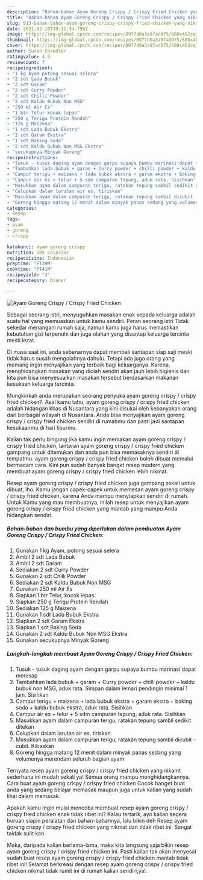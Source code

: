 ```yaml
---
description: "Bahan-bahan Ayam Goreng Crispy / Crispy Fried Chicken yang nikmat dan Mudah Dibuat"
title: "Bahan-bahan Ayam Goreng Crispy / Crispy Fried Chicken yang nikmat dan Mudah Dibuat"
slug: 913-bahan-bahan-ayam-goreng-crispy-crispy-fried-chicken-yang-nikmat-dan-mudah-dibuat
date: 2021-02-10T19:11:34.796Z
image: https://img-global.cpcdn.com/recipes/0977d0a3a97ad075/680x482cq70/ayam-goreng-crispy-crispy-fried-chicken-foto-resep-utama.jpg
thumbnail: https://img-global.cpcdn.com/recipes/0977d0a3a97ad075/680x482cq70/ayam-goreng-crispy-crispy-fried-chicken-foto-resep-utama.jpg
cover: https://img-global.cpcdn.com/recipes/0977d0a3a97ad075/680x482cq70/ayam-goreng-crispy-crispy-fried-chicken-foto-resep-utama.jpg
author: Susan Chandler
ratingvalue: 4.9
reviewcount: 7
recipeingredient:
- "1 kg Ayam potong sesuai selera"
- "2 sdt Lada Bubuk"
- "2 sdt Garam"
- "2 sdt Curry Powder"
- "2 sdt Chilli Powder"
- "2 sdt Kaldu Bubuk Non MSG"
- "250 ml Air Es"
- "1 btr Telur kocok lepas"
- "250 g Terigu Protein Rendah"
- "125 g Maizena"
- "1 sdt Lada Bubuk Ekstra"
- "2 sdt Garam Ekstra"
- "1 sdt Baking Soda"
- "2 sdt Kaldu Bubuk Non MSG Ekstra"
- "secukupnya Minyak Goreng"
recipeinstructions:
- "Tusuk - tusuk daging ayam dengan garpu supaya bumbu marinasi dapat meresap"
- "Tambahkan lada bubuk + garam + Curry powder + chilli powder + kaldu bubuk non MSG, aduk rata. Simpan dalam lemari pendingin minimal 1 jam. Sisihkan"
- "Campur terigu + maizena + lada bubuk ekstra + garam ekstra + baking soda + kaldu bubuk ekstra, aduk rata. Sisihkan"
- "Campur air es + telur + 5 sdm campuran tepung, aduk rata. Sisihkan"
- "Masukkan ayam dalam campuran terigu, ratakan tepung sambil sedikit ditekan"
- "Celupkan dalam larutan air es, tiriskan"
- "Masukkan ayam dalam campuran terigu, ratakan tepung sambil dicubit - cubit. Kibaskan"
- "Goreng hingga matang 12 menit dalam minyak panas sedang yang volumenya merendam seluruh bagian ayam"
categories:
- Resep
tags:
- ayam
- goreng
- crispy

katakunci: ayam goreng crispy 
nutrition: 205 calories
recipecuisine: Indonesian
preptime: "PT39M"
cooktime: "PT41M"
recipeyield: "3"
recipecategory: Dinner

---
```



![Ayam Goreng Crispy / Crispy Fried Chicken](https://img-global.cpcdn.com/recipes/0977d0a3a97ad075/680x482cq70/ayam-goreng-crispy-crispy-fried-chicken-foto-resep-utama.jpg)

Sebagai seorang istri, menyuguhkan masakan enak kepada keluarga adalah suatu hal yang memuaskan untuk kamu sendiri. Peran seorang istri Tidak sekedar menangani rumah saja, namun kamu juga harus memastikan kebutuhan gizi terpenuhi dan juga olahan yang disantap keluarga tercinta mesti lezat.

Di masa  saat ini, anda sebenarnya dapat membeli santapan siap saji meski tidak harus susah mengolahnya dahulu. Tetapi ada juga orang yang memang ingin menyajikan yang terbaik bagi keluarganya. Karena, menghidangkan masakan yang diolah sendiri akan jauh lebih higienis dan kita pun bisa menyesuaikan masakan tersebut berdasarkan makanan kesukaan keluarga tercinta. 



Mungkinkah anda merupakan seorang penyuka ayam goreng crispy / crispy fried chicken?. Asal kamu tahu, ayam goreng crispy / crispy fried chicken adalah hidangan khas di Nusantara yang kini disukai oleh kebanyakan orang dari berbagai wilayah di Nusantara. Anda bisa menyajikan ayam goreng crispy / crispy fried chicken sendiri di rumahmu dan pasti jadi santapan kesukaanmu di hari liburmu.

Kalian tak perlu bingung jika kamu ingin memakan ayam goreng crispy / crispy fried chicken, lantaran ayam goreng crispy / crispy fried chicken gampang untuk ditemukan dan anda pun bisa memasaknya sendiri di tempatmu. ayam goreng crispy / crispy fried chicken boleh dibuat memalui bermacam cara. Kini pun sudah banyak banget resep modern yang membuat ayam goreng crispy / crispy fried chicken lebih nikmat.

Resep ayam goreng crispy / crispy fried chicken juga gampang sekali untuk dibuat, lho. Kamu jangan capek-capek untuk memesan ayam goreng crispy / crispy fried chicken, karena Anda mampu menyiapkan sendiri di rumah. Untuk Kamu yang mau membuatnya, inilah resep untuk menyajikan ayam goreng crispy / crispy fried chicken yang mantab yang mampu Anda hidangkan sendiri.

<!--inarticleads1-->

##### Bahan-bahan dan bumbu yang diperlukan dalam pembuatan Ayam Goreng Crispy / Crispy Fried Chicken:

1. Gunakan 1 kg Ayam, potong sesuai selera
1. Ambil 2 sdt Lada Bubuk
1. Ambil 2 sdt Garam
1. Sediakan 2 sdt Curry Powder
1. Gunakan 2 sdt Chilli Powder
1. Sediakan 2 sdt Kaldu Bubuk Non MSG
1. Gunakan 250 ml Air Es
1. Siapkan 1 btr Telur, kocok lepas
1. Siapkan 250 g Terigu Protein Rendah
1. Sediakan 125 g Maizena
1. Gunakan 1 sdt Lada Bubuk Ekstra
1. Siapkan 2 sdt Garam Ekstra
1. Siapkan 1 sdt Baking Soda
1. Gunakan 2 sdt Kaldu Bubuk Non MSG Ekstra
1. Gunakan secukupnya Minyak Goreng




<!--inarticleads2-->

##### Langkah-langkah membuat Ayam Goreng Crispy / Crispy Fried Chicken:

1. Tusuk - tusuk daging ayam dengan garpu supaya bumbu marinasi dapat meresap
1. Tambahkan lada bubuk + garam + Curry powder + chilli powder + kaldu bubuk non MSG, aduk rata. Simpan dalam lemari pendingin minimal 1 jam. Sisihkan
1. Campur terigu + maizena + lada bubuk ekstra + garam ekstra + baking soda + kaldu bubuk ekstra, aduk rata. Sisihkan
1. Campur air es + telur + 5 sdm campuran tepung, aduk rata. Sisihkan
1. Masukkan ayam dalam campuran terigu, ratakan tepung sambil sedikit ditekan
1. Celupkan dalam larutan air es, tiriskan
1. Masukkan ayam dalam campuran terigu, ratakan tepung sambil dicubit - cubit. Kibaskan
1. Goreng hingga matang 12 menit dalam minyak panas sedang yang volumenya merendam seluruh bagian ayam




Ternyata resep ayam goreng crispy / crispy fried chicken yang nikamt sederhana ini mudah sekali ya! Semua orang mampu menghidangkannya. Cara buat ayam goreng crispy / crispy fried chicken Cocok banget buat anda yang sedang belajar memasak maupun juga untuk kalian yang sudah lihai dalam memasak.

Apakah kamu ingin mulai mencoba membuat resep ayam goreng crispy / crispy fried chicken enak tidak ribet ini? Kalau tertarik, ayo kalian segera buruan siapin peralatan dan bahan-bahannya, lalu bikin deh Resep ayam goreng crispy / crispy fried chicken yang nikmat dan tidak ribet ini. Sangat taidak sulit kan. 

Maka, daripada kalian berlama-lama, maka kita langsung saja bikin resep ayam goreng crispy / crispy fried chicken ini. Pasti kalian tak akan menyesal sudah buat resep ayam goreng crispy / crispy fried chicken mantab tidak ribet ini! Selamat berkreasi dengan resep ayam goreng crispy / crispy fried chicken nikmat tidak rumit ini di rumah kalian sendiri,ya!.

